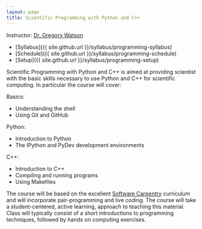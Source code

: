 ```yaml
---
layout: page
title: Scientific Programming with Python and C++
---
```


Instructor: [Dr. Gregory Watson](mailto:g.watson@computer.org)

* [Syllabus]({{ site.github.url }}/syllabus/programming-syllabus)
* [Schedule]({{ site.github.url }}/syllabus/programming-schedule)
* [Setup]({{ site.github.url }}/syllabus/programming-setup)

Scientific Programming with Python and C++ is aimed at providing 
scientist with the basic skills necessary to use Python and C++ for
scientific computing. In particular the course will cover:

Basics:

* Understanding the shell
* Using Git and GitHub

Python:

* Introduction to Python
* The IPython and PyDev development environments

C++:

* Introduction to C++
* Compiling and running programs
* Using Makefiles

The course will be based on the excellent [Software Carpentry](http://software-carpentry.org/) 
curriculum and will incorporate pair-programming and live coding. The course will take a
student-centered, active learning, approach to teaching this material. Class
will typically consist of a short introductions to programming techniques, followed by 
hands on computing exercises.
